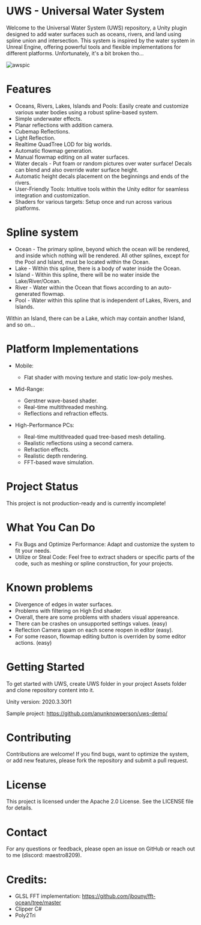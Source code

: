 # UWS - Universal Water System
Welcome to the Universal Water System (UWS) repository, a Unity plugin designed to add water surfaces such as oceans, rivers, and land using spline union and intersection. This system is inspired by the water system in Unreal Engine, offering powerful tools and flexible implementations for different platforms. Unfortunately, it's a bit broken tho...

![awspic](https://github.com/anunknowperson/uws/assets/54563399/8a31832b-c8d4-4cc6-aca2-4b6aabb54c5c)


# Features
- Oceans, Rivers, Lakes, Islands and Pools: Easily create and customize various water bodies using a robust spline-based system.
- Simple underwater effects.
- Planar reflections with addition camera.
- Cubemap Reflections.
- Light Reflection.
- Realtime QuadTree LOD for big worlds.
- Automatic flowmap generation.
- Manual flowmap editing on all water surfaces.
- Water decals - Put foam or random pictures over water surface! Decals can blend and also override water surface height.
- Automatic height decals placement on the beginnings and ends of the rivers.
- User-Friendly Tools: Intuitive tools within the Unity editor for seamless integration and customization.
- Shaders for various targets: Setup once and run across various platforms.

# Spline system
- Ocean - The primary spline, beyond which the ocean will be rendered, and inside which nothing will be rendered. All other splines, except for the Pool and Island, must be located within the Ocean.
- Lake - Within this spline, there is a body of water inside the Ocean.
- Island - Within this spline, there will be no water inside the Lake/River/Ocean.
- River - Water within the Ocean that flows according to an auto-generated flowmap.
- Pool - Water within this spline that is independent of Lakes, Rivers, and Islands.

Within an Island, there can be a Lake, which may contain another Island, and so on...

# Platform Implementations
- Mobile:
    - Flat shader with moving texture and static low-poly meshes.

- Mid-Range:
    - Gerstner wave-based shader.
    - Real-time multithreaded meshing.
    - Reflections and refraction effects.

- High-Performance PCs:
    - Real-time multithreaded quad tree-based mesh detailing.
    - Realistic reflections using a second camera.
    - Refraction effects.
    - Realistic depth rendering.
    - FFT-based wave simulation.

# Project Status
This project is not production-ready and is currently incomplete!

# What You Can Do

- Fix Bugs and Optimize Performance: Adapt and customize the system to fit your needs.
- Utilize or Steal Code: Feel free to extract shaders or specific parts of the code, such as meshing or spline construction, for your projects.

# Known problems
- Divergence of edges in water surfaces.
- Problems with filtering on High End shader.
- Overall, there are some problems with shaders visual appereance.
- There can be crashes on unsupported settings values. (easy)
- Reflection Camera spam on each scene reopen in editor (easy).
- For some reason, flowmap editing button is overriden by some editor actions. (easy)

# Getting Started
To get started with UWS, create UWS folder in your project Assets folder and clone repository content into it.

Unity version: 2020.3.30f1

Sample project: https://github.com/anunknowperson/uws-demo/

# Contributing
Contributions are welcome! If you find bugs, want to optimize the system, or add new features, please fork the repository and submit a pull request.

# License
This project is licensed under the Apache 2.0 License. See the LICENSE file for details.

# Contact
For any questions or feedback, please open an issue on GitHub or reach out to me (discord: maestro8209).

# Credits:
- GLSL FFT implementation: https://github.com/jbouny/fft-ocean/tree/master
- Clipper C#
- Poly2Tri
